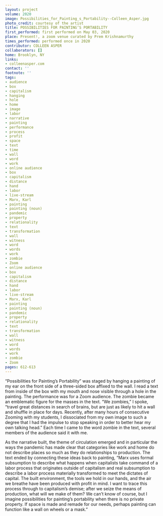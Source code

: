 ```yaml
---
layout: project
volume: 2020
image: Possibilities_for_Painting_s_Portability--Colleen_Asper.jpg
photo_credit: courtesy of the artist
title: POSSIBILITIES FOR PAINTING’S PORTABILITY
first_performed: first performed on May 03, 2020
place: Present!, a zoom venue curated by Prem Krishnamurthy
times_performed: performed once in 2020
contributor: COLLEEN ASPER
collaborators: []
home: Brooklyn, NY
links:
- colleenasper.com
contact: ''
footnote: ''
tags:
- audience
- box
- capitalism
- hanging
- hole
- home
- image
- labor
- narrative
- painting
- performance
- process
- profit
- space
- text
- time
- wall
- word
- work
- online audience
- box
- capitalism
- distance
- hand
- labor
- live-stream
- Marx, Karl
- painting
- painting (noun)
- pandemic
- property
- relationality
- text
- transformation
- wall
- witness
- word
- words
- work
- zombie
- Zoom
- online audience
- box
- capitalism
- distance
- hand
- labor
- live-stream
- Marx, Karl
- painting
- painting (noun)
- pandemic
- property
- relationality
- text
- transformation
- wall
- witness
- word
- words
- work
- zombie
- Zoom
pages: 612-613
---
```


“Possibilities for Painting’s Portability” was staged by hanging a painting of my ear on the front side of a three-sided box affixed to the wall. I read a text from inside of the box with my mouth and nose visible through a hole in the painting. The performance was for a Zoom audience. The zombie became an emblematic figure for the masses in the text. “We zombies,” I spoke, “travel great distances in search of brains, but are just as likely to hit a wall and shuffle in place for days. Recently, after many hours of consecutive Zooming with my students, I dissociated from my own image to such a degree that I had the impulse to stop speaking in order to better hear my own talking head.” Each time I came to the word zombie in the text, several members of the audience said it with me. 

As the narrative built, the theme of circulation emerged and in particular the ways the pandemic has made clear that categories like work and home do not describe places so much as they do relationships to production. The text ended by connecting these ideas back to painting, “Marx uses formal subsumption to describe what happens when capitalists take command of a labor process that originates outside of capitalism and real subsumption to describe a labor process materially transformed to meet the dictates of capital. The built environment, the tools we hold in our hands, and the air we breathe have been produced with profit in mind. I want to trace this process through to capitalism’s demise; after we seize the means of production, what will we make of them? We can’t know of course, but I imagine possibilities for painting’s portability when there is no private property. If space is made and remade for our needs, perhaps painting can function like a wall on wheels or a mask.”